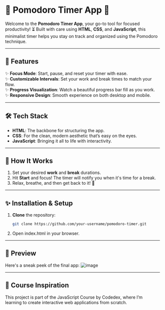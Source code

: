 # 🌸 Pomodoro Timer App 🌿

Welcome to the **Pomodoro Timer App**, your go-to tool for focused productivity! ⏳ Built with care using **HTML**, **CSS**, and **JavaScript**, this minimalist timer helps you stay on track and organized using the Pomodoro technique.

---

## 🌿 Features

✨ **Focus Mode**: Start, pause, and reset your timer with ease.  
✨ **Customizable Intervals**: Set your work and break times to match your flow.  
✨ **Progress Visualization**: Watch a beautiful progress bar fill as you work.  
✨ **Responsive Design**: Smooth experience on both desktop and mobile.

---

## 🛠️ Tech Stack

- **HTML**: The backbone for structuring the app.  
- **CSS**: For the clean, modern aesthetic that’s easy on the eyes.  
- **JavaScript**: Bringing it all to life with interactivity.  

---

## 🎯 How It Works

1. Set your desired **work** and **break** durations.  
2. Hit **Start** and focus! The timer will notify you when it's time for a break.  
3. Relax, breathe, and then get back to it! 🌿

---

## ✨ Installation & Setup

1. **Clone** the repository:
   ```bash
   git clone https://github.com/your-username/pomodoro-timer.git
   ````
2. Open index.html in your browser.

---
## 📸 Preview
Here's a sneak peek of the final app:
![image](https://github.com/user-attachments/assets/d89a34d0-7966-499a-ab36-f3a6e54c2113)

---
## 🌟 Course Inspiration
This project is part of the JavaScript Course by Codedex, where I’m learning to create interactive web applications from scratch.


